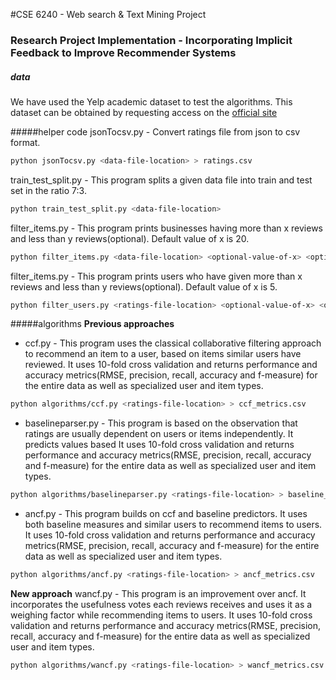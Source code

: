 #CSE 6240 - Web search & Text Mining Project
### Research Project Implementation - Incorporating Implicit Feedback to Improve Recommender Systems

##### data
We have used the Yelp academic dataset to test the algorithms.
This dataset can be obtained by requesting access on the <a href="https://www.yelp.co.uk/academic_dataset">official site</a>   

#####helper code
jsonTocsv.py - Convert ratings file from json to csv format.
```bash
python jsonTocsv.py <data-file-location> > ratings.csv
```

train_test_split.py - This program splits a given data file into train and test set in the ratio 7:3.  
```bash
python train_test_split.py <data-file-location>
```

filter_items.py - This program prints businesses having more than x reviews and less than y reviews(optional). Default value of x is 20.
```bash
python filter_items.py <data-file-location> <optional-value-of-x> <optional-value-of-y> > filtered_items.txt 
```

filter_items.py - This program prints users who have given more than x reviews and less than y reviews(optional). Default value of x is 5.
```bash
python filter_users.py <ratings-file-location> <optional-value-of-x> <optional-value-of-y> > filtered_users.txt 
```

#####algorithms
**Previous approaches**

- ccf.py - This program uses the classical collaborative filtering approach to recommend an item to a user, based on items similar users have reviewed. It uses 10-fold cross validation and returns performance and accuracy metrics(RMSE, precision, recall, accuracy and f-measure) for the entire data as well as specialized user and item types.
```bash
python algorithms/ccf.py <ratings-file-location> > ccf_metrics.csv
```

- baselineparser.py - This program is based on the observation that ratings are usually dependent on users or items independently. It predicts values based  It uses 10-fold cross validation and returns performance and accuracy metrics(RMSE, precision, recall, accuracy and f-measure) for the entire data as well as specialized user and item types.
```bash
python algorithms/baselineparser.py <ratings-file-location> > baseline_metrics.csv
```
- ancf.py - This program builds on ccf and baseline predictors. It uses both baseline measures and similar users to recommend items to users. It uses 10-fold cross validation and returns performance and accuracy metrics(RMSE, precision, recall, accuracy and f-measure) for the entire data as well as specialized user and item types.
```bash
python algorithms/ancf.py <ratings-file-location> > ancf_metrics.csv
```

**New approach**
wancf.py - This program is an improvement over ancf. It incorporates the usefulness votes each reviews receives and uses it as a weighing factor while recommending items to users. It uses 10-fold cross validation and returns performance and accuracy metrics(RMSE, precision, recall, accuracy and f-measure) for the entire data as well as specialized user and item types.
```bash
python algorithms/wancf.py <ratings-file-location> > wancf_metrics.csv
```
